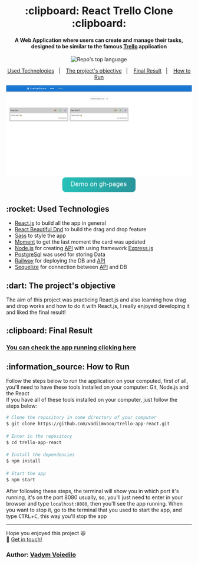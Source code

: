 <h1 align="center">
  :clipboard: React Trello Clone :clipboard:
</h1>

<h4 align="center">
  A Web Application where users can create and manage their tasks, designed to be similar to the famous <a href="https://trello.com">Trello</a> application
</h4>

<p align="center">
  <img alt="Repo's top language" src="https://img.shields.io/static/v1?label=Main%20technology&message=React.js&style=for-the-badge&color=24B36B&labelColor=000000">
</p>

<p align="center">
  <a href="#technologies">Used Technologies</a>&nbsp;&nbsp;&nbsp;|&nbsp;&nbsp;&nbsp;
  <a href="#objective">The project's objective</a>&nbsp;&nbsp;&nbsp;|&nbsp;&nbsp;&nbsp;
  <a href="#final-result">Final Result</a>&nbsp;&nbsp;&nbsp;|&nbsp;&nbsp;&nbsp;
  <a href="#how-to-use">How to Run</a>
</p>

<p align="center">
  <img width="750" src="./photos/demo-photo.png" /> <br>
  <a href="https://vadiimvooo.github.io/trello-app-react/" target="_blank">
    <img alt="Demo on GH Pages" width="200" src="./photos/gh-pages-link.png">
  </a>
</p>

<h2 id="techonologies" name="technologies">
  :rocket: Used Technologies
</h2>

- [React.js](https://react.dev/) to build all the app in general
- [React Beautiful Dnd](https://github.com/atlassian/react-beautiful-dnd) to build the drag and drop feature
- [Sass](https://sass-lang.com/) to style the app
- [Moment](https://www.npmjs.com/package/moment) to get the last moment the card was updated
- [Node.js](https://nodejs.org/en) for creating [API](https://github.com/vadiimvooo/trello-clone-api) with using framework [Express.js](https://expressjs.com/)
- [PostgreSql](https://www.postgresql.org/) was used for storing Data
- [Railway](https://railway.app/) for deploying the DB and [API](https://github.com/vadiimvooo/trello-clone-api)
- [Sequelize](https://sequelize.org/) for connection between [API](https://github.com/vadiimvooo/trello-clone-api) and DB



<h2 id="objective" name="objective">
  :dart: The project's objective
</h2>

The aim of this project was practicing React.js and also learning how drag and drop works and how to do it with React.js, I really enjoyed developing it and liked the final result!

<h2 id="final-result" name="final-result">
  :clipboard: Final Result
</h2>

### [You can check the app running clicking here](https://vadiimvooo.github.io/trello-app-react/)

<h2 id="how-to-use" name="how-to-use">
  :information_source: How to Run
</h2>

Follow the steps below to run the application on your computed, first of all, you'll need to have these tools installed on your computer: Git, Node.js and the React<br>
If you have all of these tools installed on your computer, just follow the steps below:

```bash
# Clone the repository in some directory of your computer
$ git clone https://github.com/vadiimvooo/trello-app-react.git

# Enter in the repository
$ cd trello-app-react

# Install the dependencies
$ npm install

# Start the app
$ npm start
```

After following these steps, the terminal will show you in which port it's running, it's on the port 8080 usually, so, you'll just need to enter in your browser and
type `localhost:8080`, then you'll see the app running. When you want to stop it, go to the terminal that you used to start the app, and type <kbd>CTRL</kbd>+<kbd>C</kbd>,
this way you'll stop the app

---

Hope you enjoyed this project :smiley:<br>
:wave: [Get in touch!](https://www.linkedin.com/in/vadym-voiedilo-131283264/)

### Author: [Vadym Voiedilo](https://www.linkedin.com/in/vadym-voiedilo-131283264/)